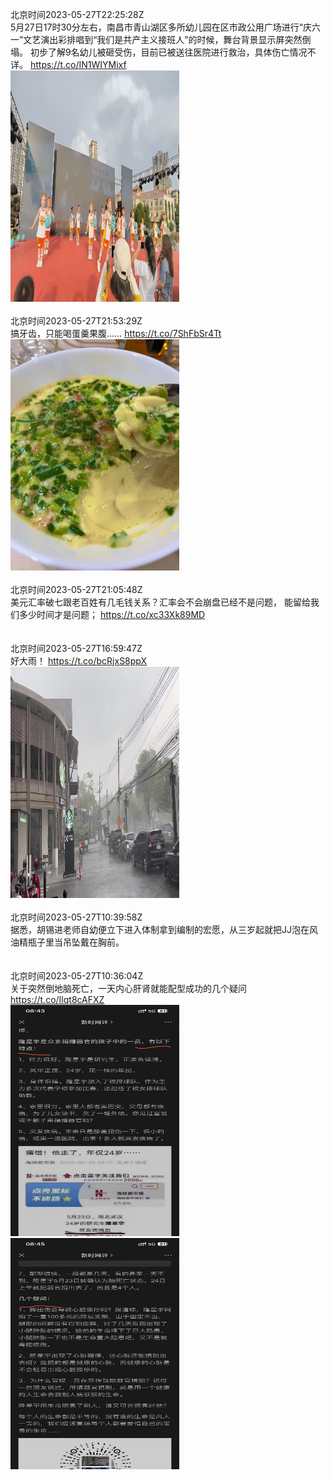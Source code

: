 北京时间2023-05-27T22:25:28Z<br>5月27日17时30分左右，南昌市青山湖区多所幼儿园在区市政公用广场进行“庆六一”文艺演出彩排唱到“我们是共产主义接班人”的时候，舞台背景显示屏突然倒塌。
初步了解9名幼儿被砸受伤，目前已被送往医院进行救治，具体伤亡情况不详。 https://t.co/IN1WIYMixf<br><img src='/temp/video/2023/u-Month-5/ax-Day-27/yajunwwz/1662465045077561345_0.jpg' width='270' height='370'><br><br>北京时间2023-05-27T21:53:29Z<br>搞牙齿，只能喝蛋羹果腹…… https://t.co/7ShFbSr4Tt<br><img src='/temp/image/2023/u-Month-5/1662456994190721030_0.jpg' width='270' height='370'><br><br>北京时间2023-05-27T21:05:48Z<br>美元汇率破七跟老百姓有几毛钱关系？汇率会不会崩盘已经不是问题，
能留给我们多少时间才是问题；
https://t.co/xc33Xk89MD<br><br><br>北京时间2023-05-27T16:59:47Z<br>好大雨！ https://t.co/bcRjxS8ppX<br><img src='/temp/video/2023/u-Month-5/ax-Day-27/yajunwwz/1662383085307195392_0.jpg' width='270' height='370'><br><br>北京时间2023-05-27T10:39:58Z<br>据悉，胡锡进老师自幼便立下进入体制拿到编制的宏愿，从三岁起就把JJ泡在风油精瓶子里当吊坠戴在胸前。<br><br><br>北京时间2023-05-27T10:36:04Z<br>关于突然倒地脑死亡，一天内心肝肾就能配型成功的几个疑问 https://t.co/Ilqt8cAFXZ<br><img src='/temp/image/2023/u-Month-5/1662286518625640450_0.jpg' width='270' height='370'><img src='/temp/image/2023/u-Month-5/1662286518625640450_1.jpg' width='270' height='370'><br><br>